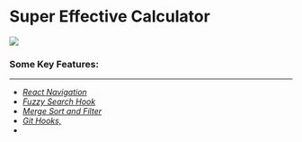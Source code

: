 # Super Effective Calculator


![](assets/gifs/demo.gif)

### Some Key Features:
---
- *[React Navigation]()*
- *[Fuzzy Search Hook]()*
- *[Merge Sort and Filter]()*
- *[Git Hooks, ]()*
- *[]()*
